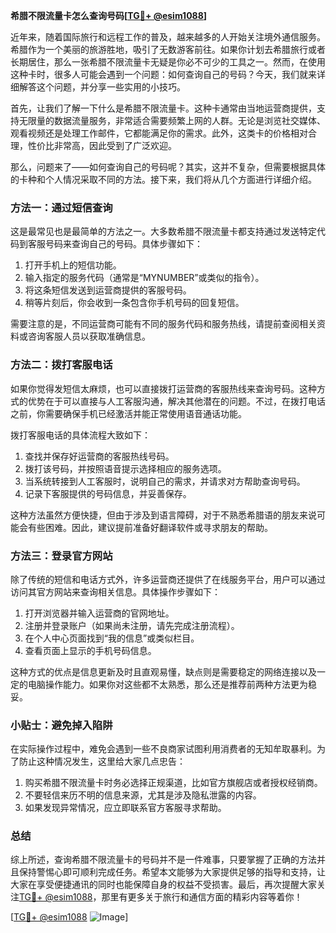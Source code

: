 **希腊不限流量卡怎么查询号码[[TG💪+ @esim1088](https://t.me/s/esim1088)]**

近年来，随着国际旅行和远程工作的普及，越来越多的人开始关注境外通信服务。希腊作为一个美丽的旅游胜地，吸引了无数游客前往。如果你计划去希腊旅行或者长期居住，那么一张希腊不限流量卡无疑是你必不可少的工具之一。然而，在使用这种卡时，很多人可能会遇到一个问题：如何查询自己的号码？今天，我们就来详细解答这个问题，并分享一些实用的小技巧。

首先，让我们了解一下什么是希腊不限流量卡。这种卡通常由当地运营商提供，支持无限量的数据流量服务，非常适合需要频繁上网的人群。无论是浏览社交媒体、观看视频还是处理工作邮件，它都能满足你的需求。此外，这类卡的价格相对合理，性价比非常高，因此受到了广泛欢迎。

那么，问题来了——如何查询自己的号码呢？其实，这并不复杂，但需要根据具体的卡种和个人情况采取不同的方法。接下来，我们将从几个方面进行详细介绍。

### 方法一：通过短信查询

这是最常见也是最简单的方法之一。大多数希腊不限流量卡都支持通过发送特定代码到客服号码来查询自己的号码。具体步骤如下：

1. 打开手机上的短信功能。
2. 输入指定的服务代码（通常是“MYNUMBER”或类似的指令）。
3. 将这条短信发送到运营商提供的客服号码。
4. 稍等片刻后，你会收到一条包含你手机号码的回复短信。

需要注意的是，不同运营商可能有不同的服务代码和服务热线，请提前查阅相关资料或咨询客服人员以获取准确信息。

### 方法二：拨打客服电话

如果你觉得发短信太麻烦，也可以直接拨打运营商的客服热线来查询号码。这种方式的优势在于可以直接与人工客服沟通，解决其他潜在的问题。不过，在拨打电话之前，你需要确保手机已经激活并能正常使用语音通话功能。

拨打客服电话的具体流程大致如下：

1. 查找并保存好运营商的客服热线号码。
2. 拨打该号码，并按照语音提示选择相应的服务选项。
3. 当系统转接到人工客服时，说明自己的需求，并请求对方帮助查询号码。
4. 记录下客服提供的号码信息，并妥善保存。

这种方法虽然方便快捷，但由于涉及到语言障碍，对于不熟悉希腊语的朋友来说可能会有些困难。因此，建议提前准备好翻译软件或寻求朋友的帮助。

### 方法三：登录官方网站

除了传统的短信和电话方式外，许多运营商还提供了在线服务平台，用户可以通过访问其官方网站来查询相关信息。具体操作步骤如下：

1. 打开浏览器并输入运营商的官网地址。
2. 注册并登录账户（如果尚未注册，请先完成注册流程）。
3. 在个人中心页面找到“我的信息”或类似栏目。
4. 查看页面上显示的手机号码信息。

这种方式的优点是信息更新及时且直观易懂，缺点则是需要稳定的网络连接以及一定的电脑操作能力。如果你对这些都不太熟悉，那么还是推荐前两种方法更为稳妥。

### 小贴士：避免掉入陷阱

在实际操作过程中，难免会遇到一些不良商家试图利用消费者的无知牟取暴利。为了防止这种情况发生，这里给大家几点忠告：

1. 购买希腊不限流量卡时务必选择正规渠道，比如官方旗舰店或者授权经销商。
2. 不要轻信来历不明的信息来源，尤其是涉及隐私泄露的内容。
3. 如果发现异常情况，应立即联系官方客服寻求帮助。

### 总结

综上所述，查询希腊不限流量卡的号码并不是一件难事，只要掌握了正确的方法并且保持警惕心即可顺利完成任务。希望本文能够为大家提供足够的指导和支持，让大家在享受便捷通讯的同时也能保障自身的权益不受损害。最后，再次提醒大家关注[TG💪+ @esim1088](https://t.me/s/esim1088)，那里有更多关于旅行和通信方面的精彩内容等着你！

[[TG💪+ @esim1088](https://t.me/s/esim1088) ![Image](https://i.postimg.cc/4NQfJmqS/Snipaste-2025-05-13-00-14-12.png)]